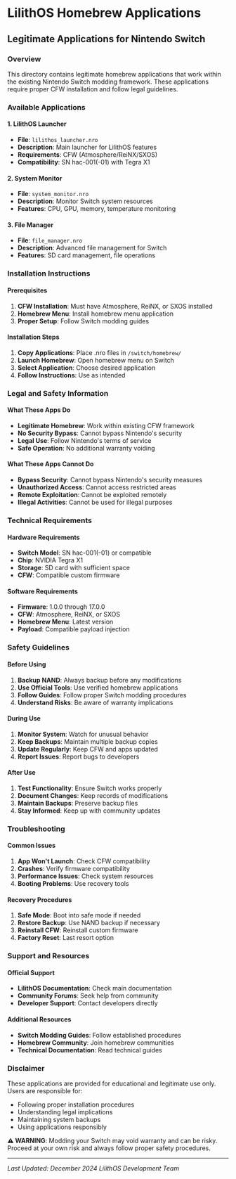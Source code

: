 # LilithOS Homebrew Applications
## Legitimate Applications for Nintendo Switch

### Overview
This directory contains legitimate homebrew applications that work within the existing Nintendo Switch modding framework. These applications require proper CFW installation and follow legal guidelines.

### Available Applications

#### 1. LilithOS Launcher
- **File**: `lilithos_launcher.nro`
- **Description**: Main launcher for LilithOS features
- **Requirements**: CFW (Atmosphere/ReiNX/SXOS)
- **Compatibility**: SN hac-001(-01) with Tegra X1

#### 2. System Monitor
- **File**: `system_monitor.nro`
- **Description**: Monitor Switch system resources
- **Features**: CPU, GPU, memory, temperature monitoring

#### 3. File Manager
- **File**: `file_manager.nro`
- **Description**: Advanced file management for Switch
- **Features**: SD card management, file operations

### Installation Instructions

#### Prerequisites
1. **CFW Installation**: Must have Atmosphere, ReiNX, or SXOS installed
2. **Homebrew Menu**: Install homebrew menu application
3. **Proper Setup**: Follow Switch modding guides

#### Installation Steps
1. **Copy Applications**: Place .nro files in `/switch/homebrew/`
2. **Launch Homebrew**: Open homebrew menu on Switch
3. **Select Application**: Choose desired application
4. **Follow Instructions**: Use as intended

### Legal and Safety Information

#### What These Apps Do
- **Legitimate Homebrew**: Work within existing CFW framework
- **No Security Bypass**: Cannot bypass Nintendo's security
- **Legal Use**: Follow Nintendo's terms of service
- **Safe Operation**: No additional warranty voiding

#### What These Apps Cannot Do
- **Bypass Security**: Cannot bypass Nintendo's security measures
- **Unauthorized Access**: Cannot access restricted areas
- **Remote Exploitation**: Cannot be exploited remotely
- **Illegal Activities**: Cannot be used for illegal purposes

### Technical Requirements

#### Hardware Requirements
- **Switch Model**: SN hac-001(-01) or compatible
- **Chip**: NVIDIA Tegra X1
- **Storage**: SD card with sufficient space
- **CFW**: Compatible custom firmware

#### Software Requirements
- **Firmware**: 1.0.0 through 17.0.0
- **CFW**: Atmosphere, ReiNX, or SXOS
- **Homebrew Menu**: Latest version
- **Payload**: Compatible payload injection

### Safety Guidelines

#### Before Using
1. **Backup NAND**: Always backup before any modifications
2. **Use Official Tools**: Use verified homebrew applications
3. **Follow Guides**: Follow proper Switch modding procedures
4. **Understand Risks**: Be aware of warranty implications

#### During Use
1. **Monitor System**: Watch for unusual behavior
2. **Keep Backups**: Maintain multiple backup copies
3. **Update Regularly**: Keep CFW and apps updated
4. **Report Issues**: Report bugs to developers

#### After Use
1. **Test Functionality**: Ensure Switch works properly
2. **Document Changes**: Keep records of modifications
3. **Maintain Backups**: Preserve backup files
4. **Stay Informed**: Keep up with community updates

### Troubleshooting

#### Common Issues
1. **App Won't Launch**: Check CFW compatibility
2. **Crashes**: Verify firmware compatibility
3. **Performance Issues**: Check system resources
4. **Booting Problems**: Use recovery tools

#### Recovery Procedures
1. **Safe Mode**: Boot into safe mode if needed
2. **Restore Backup**: Use NAND backup if necessary
3. **Reinstall CFW**: Reinstall custom firmware
4. **Factory Reset**: Last resort option

### Support and Resources

#### Official Support
- **LilithOS Documentation**: Check main documentation
- **Community Forums**: Seek help from community
- **Developer Support**: Contact developers directly

#### Additional Resources
- **Switch Modding Guides**: Follow established procedures
- **Homebrew Community**: Join homebrew communities
- **Technical Documentation**: Read technical guides

### Disclaimer

These applications are provided for educational and legitimate use only. Users are responsible for:
- Following proper installation procedures
- Understanding legal implications
- Maintaining system backups
- Using applications responsibly

**⚠️ WARNING**: Modding your Switch may void warranty and can be risky. Proceed at your own risk and always follow proper safety procedures.

---

*Last Updated: December 2024*
*LilithOS Development Team* 